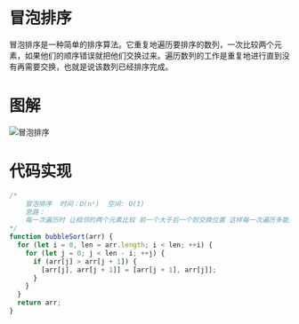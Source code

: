 # 冒泡排序

冒泡排序是一种简单的排序算法。它重复地遍历要排序的数列，一次比较两个元素，如果他们的顺序错误就把他们交换过来。遍历数列的工作是重复地进行直到没有再需要交换，也就是说该数列已经排序完成。

# 图解

![冒泡排序](/public/img/algorithm/冒泡排序.gif)

# 代码实现

```js
/*
    冒泡排序  时间：O(n²)  空间: O(1)
    思路：
    每一次遍历时 让相邻的两个元素比较 前一个大于后一个则交换位置 这样每一次遍历多能找出最大值并放到最后
*/
function bubbleSort(arr) {
  for (let i = 0, len = arr.length; i < len; ++i) {
    for (let j = 0; j < len - i; ++j) {
      if (arr[j] > arr[j + 1]) {
        [arr[j], arr[j + 1]] = [arr[j + 1], arr[j]];
      }
    }
  }
  return arr;
}
```
